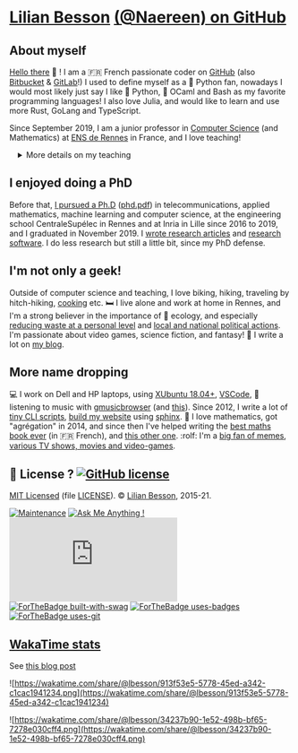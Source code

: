 # [Lilian Besson](https://perso.crans.org/besson/) [(@Naereen) on GitHub](https://naereen.github.io/)

## About myself

[Hello there](https://www.youtube.com/watch?v=5yX-n57NRfc) :wave: !
I am a :fr: French passionate coder on [GitHub](https://github.com/Naereen) (also [Bitbucket](https://bitbucket.org/lbesson) & [GitLab](https://gitlab.com/Naereen)!)
I used to define myself as a :snake: Python fan, nowadays I would most likely just say I like :snake: Python, :camel: OCaml and Bash as my favorite programming languages! I also love Julia, and would like to learn and use more Rust, GoLang and TypeScript.

Since September 2019, I am a junior professor in [Computer Science](http://www.dit.ens-rennes.fr/) (and Mathematics) at [ENS de Rennes](http://www.ens-rennes.fr/) in France, and I love teaching!
<details style="margin-left:3%;">
<summary>More details on my teaching</summary>
I teach various courses: a long course [INF1](https://perso.crans.org/besson/teach/INF1_L1_Rennes1_2020-21/) at L1 (+1) level at University Rennes 1 (introduction to programming in Java), a short one ["Introduction to Computer Science"](https://perso.crans.org/besson/teach/intro_num_DEM_2020/) at L3 (+3) level for law and economics students at ENS Rennes.
Most of my hours are for computer science students at ENS Rennes: classes or practical sessions for [Algorithms 1/2](https://perso.crans.org/besson/teach/info1_algo1_2019/), I grade projects for a [advanced programming course in C++](https://mquinson.frama.io/prog2-cpp/) at L3 (+3) level ; I also give practical sessions for [Signal Processing](https://perso.crans.org/besson/teach/Traitement_de_Signal_2020/) at M1 (+4) level.
I also [invite researchers to come talk to our students](http://www.dit.ens-rennes.fr/seminaires/) twice a month, reach me out if you're interested!
My main task is to manage the [intense training for national competitive exam "agrégation de mathématiques"](http://www.dit.ens-rennes.fr/agregation-option-d/) for the Computer Science minor, for which I teach various small courses at M2 (+5) level, and give reharsal oral exams (see [notebooks](https://perso.crans.org/besson/notebooks/agreg/)).
</details>

## I enjoyed doing a PhD
Before that, [I pursued a Ph.D](https://perso.crans.org/besson/phd/) ([phd.pdf](https://perso.crans.org/besson/phd.pdf)) in telecommunications, applied mathematics, machine learning and computer science, at the engineering school CentraleSupélec in Rennes and at Inria in Lille since 2016 to 2019, and I graduated in November 2019. I [wrote research articles](https://perso.crans.org/besson/publications) and [research software](https://github.com/SMPyBandits/). I do less research but still a little bit, since my PhD defense.

## I'm not only a geek!
Outside of computer science and teaching, I love biking, hiking, traveling by hitch-hiking, [cooking](https://perso.crans.org/besson/cuisine/) etc.
:bed: I live alone and work at home in Rennes, and I'm a strong believer in the importance of :green_heart: ecology, and especially [reducing waste at a personal level](https://perso.crans.org/besson/zero-dechet/) and [local and national political actions](https://anv-cop21.org/).
I'm passionate about video games, science fiction, and fantasy! :rocket: I write a lot on [my blog](https://perso.crans.org/besson/index.en.html).

## More name dropping
:computer: I work on Dell and HP laptops, using [XUbuntu 18.04+](https://xubuntu.org/), [VSCode](https://perso.crans.org/besson/visualstudiocode.en.html), :musical_note: listening to music with [gmusicbrowser](http://gmusicbrowser.org/) (and [this](https://github.com/Naereen/GMusicBrowser-FullScreen-WebApp)).
Since 2012, I write a lot of [tiny CLI scripts](https://github.com/Naereen/bin), [build my website](https://github.com/Naereen/web-sphinx) using [sphinx](https://sphinx-doc.org/).
:pencil: I love mathematics, got "agrégation" in 2014, and since then I've helped writing the [best maths book ever](https://laurent.claessens-donadello.eu/frido.html) (in :fr: French), and [this other one](https://www.dunod.com/prepas-concours/131-developpements-pourl-oral-agregation-externe-mathematiquesinformatique).
:rolf: I'm a [big fan of memes](https://9gag.com), [various TV shows, movies and video-games](https://perso.crans.org/besson/top10.en.html).

## :scroll: License ? [![GitHub license](https://img.shields.io/github/license/Naereen/Naereen.svg)](https://github.com/Naereen/Naereen/blob/master/LICENSE)
[MIT Licensed](https://lbesson.mit-license.org/) (file [LICENSE](LICENSE)).
© [Lilian Besson](https://GitHub.com/Naereen), 2015-21.

[![Maintenance](https://img.shields.io/badge/Maintained%3F-yes-green.svg)](https://GitHub.com/Naereen/Naereen/graphs/commit-activity)
[![Ask Me Anything !](https://img.shields.io/badge/Ask%20me-anything-1abc9c.svg)](https://GitHub.com/Naereen/ama)
[![Analytics](https://ga-beacon.appspot.com/UA-38514290-17/github.com/Naereen/Naereen/README.md?pixel)](https://GitHub.com/Naereen/Naereen/)[![ForTheBadge built-with-swag](http://ForTheBadge.com/images/badges/built-with-swag.svg)](https://GitHub.com/Naereen/)
[![ForTheBadge uses-badges](http://ForTheBadge.com/images/badges/uses-badges.svg)](http://ForTheBadge.com)
[![ForTheBadge uses-git](http://ForTheBadge.com/images/badges/uses-git.svg)](https://GitHub.com/)

## [WakaTime stats](https://wakatime.com/@lbesson)
See [this blog post](https://perso.crans.org/besson/wakatime.en.html)

![https://wakatime.com/share/@lbesson/913f53e5-5778-45ed-a342-c1cac1941234.png](https://wakatime.com/share/@lbesson/913f53e5-5778-45ed-a342-c1cac1941234)

![https://wakatime.com/share/@lbesson/34237b90-1e52-498b-bf65-7278e030cff4.png](https://wakatime.com/share/@lbesson/34237b90-1e52-498b-bf65-7278e030cff4.png)
